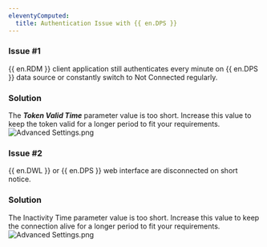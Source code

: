 ```yaml
---
eleventyComputed:
  title: Authentication Issue with {{ en.DPS }}
---
```

### Issue #1
{{ en.RDM }} client application still authenticates every minute on {{ en.DPS }} data source or constantly switch to Not Connected regularly.
### Solution
The ***Token Valid Time*** parameter value is too short. Increase this value to keep the token valid for a longer period to fit your requirements.  
![Advanced Settings.png](/img/en/kb/kb4013.png)
### Issue #2
{{ en.DWL }} or {{ en.DPS }} web interface are disconnected on short notice.
### Solution
The Inactivity Time parameter value is too short. Increase this value to keep the connection alive for a longer period to fit your requirements.  
![Advanced Settings.png](/img/en/kb/kb8007.png)
